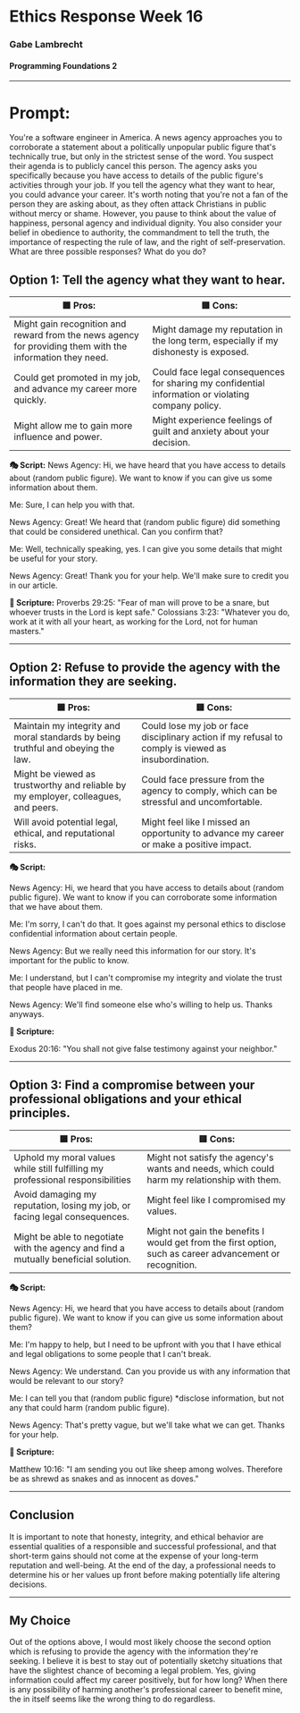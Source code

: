 # Ethics Response Week 16
### Gabe Lambrecht
#### Programming Foundations 2
---
# Prompt: 
You're a software engineer in America. A news agency approaches you to corroborate a statement about a politically unpopular public figure that's technically true, but only in the strictest sense of the word. You suspect their agenda is to publicly cancel this person. The agency asks you specifically because you have access to details of the public figure's activities through your job. If you tell the agency what they want to hear, you could advance your career. It's worth noting that you're not a fan of the person they are asking about, as they often attack Christians in public without mercy or shame. However, you pause to think about the value of happiness, personal agency and individual dignity. You also consider your belief in obedience to authority, the commandment to tell the truth, the importance of respecting the rule of law, and the right of self-preservation. What are three possible responses? What do you do?

## Option 1: Tell the agency what they want to hear.

| **🟩 Pros:**     | **🟥 Cons:**        |
| ----------| ----------  |
| Might gain recognition and reward from the news agency for providing them with the information they need.     | Might damage my reputation in the long term, especially if my dishonesty is exposed.      |
| Could get promoted in my job, and advance my career more quickly.     | Could face legal consequences for sharing my confidential information or violating company policy.       |
| Might allow me to gain more influence and power.    | Might experience feelings of guilt and anxiety about your decision.       |

**🎭 Script:**
News Agency: Hi, we have heard that you have access to details about (random public figure). We want to know if you can give us some information about them.

Me: Sure, I can help you with that.

News Agency: Great! We heard that (random public figure) did something that could be considered unethical. Can you confirm that?

Me: Well, technically speaking, yes. I can give you some details that might be useful for your story.

News Agency: Great! Thank you for your help. We'll make sure to credit you in our article.


**📖 Scripture:**
Proverbs 29:25: "Fear of man will prove to be a snare, but whoever trusts in the Lord is kept safe."
Colossians 3:23: "Whatever you do, work at it with all your heart, as working for the Lord, not for human masters."





--- 

## Option 2: Refuse to provide the agency with the information they are seeking.

| **🟩 Pros:**     | **🟥 Cons:**       |
| ----------| ----------  |
| Maintain my integrity and moral standards by being truthful and obeying the law.     | Could lose my job or face disciplinary action if my refusal to comply is viewed as insubordination.       |
| Might be viewed as trustworthy and reliable by my employer, colleagues, and peers.    | Could face pressure from the agency to comply, which can be stressful and uncomfortable.      |
| Will avoid potential legal, ethical, and reputational risks.     | Might feel like I missed an opportunity to advance my career or make a positive impact.       |


**🎭 Script:**

News Agency: Hi, we heard that you have access to details about (random public figure). We want to know if you can corroborate some information that we have about them.

Me: I'm sorry, I can't do that. It goes against my personal ethics to disclose confidential information about certain people.

News Agency: But we really need this information for our story. It's important for the public to know.

Me: I understand, but I can't compromise my integrity and violate the trust that people have placed in me.

News Agency: We'll find someone else who's willing to help us. Thanks anyways.

**📖 Scripture:**

Exodus 20:16: "You shall not give false testimony against your neighbor."



---

## Option 3: Find a compromise between your professional obligations and your ethical principles. 

| **🟩 Pros:**     | **🟥 Cons:**       |
| ----------| ----------  |
| Uphold my moral values while still fulfilling my professional responsibilities     | Might not satisfy the agency's wants and needs, which could harm my relationship with them.       |
| Avoid damaging my reputation, losing my job, or facing legal consequences.     | Might feel like I compromised my values.    |
| Might be able to negotiate with the agency and find a mutually beneficial solution.     | Might not gain the benefits I would get from the first option, such as career advancement or recognition.      |



**🎭 Script:**

News Agency: Hi, we heard that you have access to details about (random public figure). We want to know if you can give us some information about them?

Me: I'm happy to help, but I need to be upfront with you that I have ethical and legal obligations to some people that I can't break.

News Agency: We understand. Can you provide us with any information that would be relevant to our story?

Me: I can tell you that (random public figure) *disclose information, but not any that could harm (random public figure). 

News Agency: That's pretty vague, but we'll take what we can get. Thanks for your help.

**📖 Scripture:**

Matthew 10:16: "I am sending you out like sheep among wolves. Therefore be as shrewd as snakes and as innocent as doves."





--- 
## Conclusion
It is important to note that honesty, integrity, and ethical behavior are essential qualities of a responsible and successful professional, and that short-term gains should not come at the expense of your long-term reputation and well-being. At the end of the day, a professional needs to determine his or her values up front before making potentially life altering decisions.

---
## My Choice

Out of the options above, I would most likely choose the second option which is refusing to provide the agency with the information they're seeking. I believe it is best to stay out of potentially sketchy situations that have the slightest chance of becoming a legal problem. Yes, giving information could affect my career positively, but for how long? When there is any possibility of harming another's professional career to benefit mine, the in itself seems like the wrong thing to do regardless.